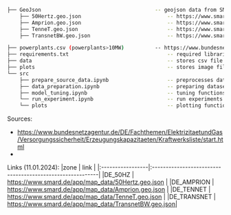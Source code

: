 
```bash
├── GeoJson                                     -- geojson data from SMARD (retrieved 11.01.2024)
    ├── 50Hertz.geo.json                            -- https://www.smard.de/app/map_data/50Hertz.geo.json
    ├── Amprion.geo.json                            -- https://www.smard.de/app/map_data/Amprion.geo.json  
    ├── TenneT.geo.json                             -- https://www.smard.de/app/map_data/TenneT.geo.json 
    ├── TransnetBW.geo.json                         -- https://www.smard.de/app/map_data/TransnetBW.geo.json

├── powerplants.csv (powerplants>10MW)          -- https://www.bundesnetzagentur.de/SharedDocs/Downloads/DE/Sachgebiete/Energie/Unternehmen_Institutionen/Versorgungssicherheit/Erzeugungskapazitaeten/Kraftwerksliste/Kraftwerksliste_CSV.csv?__blob=publicationFile&v=2 (retrieved 05.02.2024)
├── requirements.txt                                -- required libraries
├── data                                            -- stores csv file 
├── plots                                           -- stores image files
└── src
    ├── prepare_source_data.ipynb                   -- preprocesses data
    ├── data_preparation.ipynb                      -- preparing datasets
    ├── model_tuning.ipynb                          -- tuning functions
    └── run_experiment.ipynb                        -- run experiments 
    └── plots                                       -- plotting functions                 
```

Sources:
- https://www.bundesnetzagentur.de/DE/Fachthemen/ElektrizitaetundGas/Versorgungssicherheit/Erzeugungskapazitaeten/Kraftwerksliste/start.html
- 





Links (11.01.2024):
|zone                 |    link                                                      |
|:-----------------|:----------------------------------------------------------|
|DE_50HZ      |     https://www.smard.de/app/map_data/50Hertz.geo.json   |
|DE_AMPRION   |     https://www.smard.de/app/map_data/Amprion.geo.json   |
|DE_TENNET    |     https://www.smard.de/app/map_data/TenneT.geo.json    |
|DE_TRANSNET  |     https://www.smard.de/app/map_data/TransnetBW.geo.json| 
